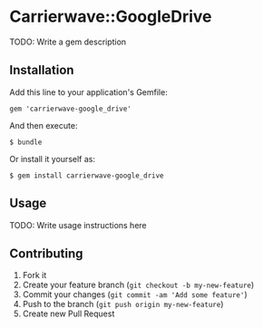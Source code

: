 # Carrierwave::GoogleDrive

TODO: Write a gem description

## Installation

Add this line to your application's Gemfile:

    gem 'carrierwave-google_drive'

And then execute:

    $ bundle

Or install it yourself as:

    $ gem install carrierwave-google_drive

## Usage

TODO: Write usage instructions here

## Contributing

1. Fork it
2. Create your feature branch (`git checkout -b my-new-feature`)
3. Commit your changes (`git commit -am 'Add some feature'`)
4. Push to the branch (`git push origin my-new-feature`)
5. Create new Pull Request
